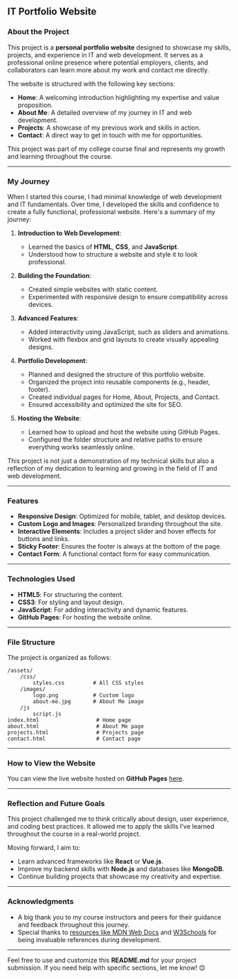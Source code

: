 
## **IT Portfolio Website**

### **About the Project**
This project is a **personal portfolio website** designed to showcase my skills, projects, and experience in IT and web development. It serves as a professional online presence where potential employers, clients, and collaborators can learn more about my work and contact me directly.

The website is structured with the following key sections:
- **Home**: A welcoming introduction highlighting my expertise and value proposition.
- **About Me**: A detailed overview of my journey in IT and web development.
- **Projects**: A showcase of my previous work and skills in action.
- **Contact**: A direct way to get in touch with me for opportunities.

This project was part of my college course final and represents my growth and learning throughout the course.

---

### **My Journey**

When I started this course, I had minimal knowledge of web development and IT fundamentals. Over time, I developed the skills and confidence to create a fully functional, professional website. Here's a summary of my journey:

1. **Introduction to Web Development**:
   - Learned the basics of **HTML**, **CSS**, and **JavaScript**.
   - Understood how to structure a website and style it to look professional.

2. **Building the Foundation**:
   - Created simple websites with static content.
   - Experimented with responsive design to ensure compatibility across devices.

3. **Advanced Features**:
   - Added interactivity using JavaScript, such as sliders and animations.
   - Worked with flexbox and grid layouts to create visually appealing designs.

4. **Portfolio Development**:
   - Planned and designed the structure of this portfolio website.
   - Organized the project into reusable components (e.g., header, footer).
   - Created individual pages for Home, About, Projects, and Contact.
   - Ensured accessibility and optimized the site for SEO.

5. **Hosting the Website**:
   - Learned how to upload and host the website using GitHub Pages.
   - Configured the folder structure and relative paths to ensure everything works seamlessly online.

This project is not just a demonstration of my technical skills but also a reflection of my dedication to learning and growing in the field of IT and web development.

---

### **Features**
- **Responsive Design**: Optimized for mobile, tablet, and desktop devices.
- **Custom Logo and Images**: Personalized branding throughout the site.
- **Interactive Elements**: Includes a project slider and hover effects for buttons and links.
- **Sticky Footer**: Ensures the footer is always at the bottom of the page.
- **Contact Form**: A functional contact form for easy communication.

---

### **Technologies Used**
- **HTML5**: For structuring the content.
- **CSS3**: For styling and layout design.
- **JavaScript**: For adding interactivity and dynamic features.
- **GitHub Pages**: For hosting the website online.

---

### **File Structure**
The project is organized as follows:

```
/assets/
    /css/
        styles.css         # All CSS styles
    /images/
        logo.png           # Custom logo
        about-me.jpg       # About Me image
    /js
        script.js
index.html                  # Home page
about.html                  # About Me page
projects.html               # Projects page
contact.html                # Contact page
```

---

### **How to View the Website**
You can view the live website hosted on **GitHub Pages** [here](https://yourusername.github.io/your-repository-name).

---

### **Reflection and Future Goals**

This project challenged me to think critically about design, user experience, and coding best practices. It allowed me to apply the skills I’ve learned throughout the course in a real-world project.

Moving forward, I aim to:
- Learn advanced frameworks like **React** or **Vue.js**.
- Improve my backend skills with **Node.js** and databases like **MongoDB**.
- Continue building projects that showcase my creativity and expertise.

---

### **Acknowledgments**
- A big thank you to my course instructors and peers for their guidance and feedback throughout this journey.
- Special thanks to [resources like MDN Web Docs](https://developer.mozilla.org/) and [W3Schools](https://www.w3schools.com/) for being invaluable references during development.

---

Feel free to use and customize this **README.md** for your project submission. If you need help with specific sections, let me know! 😊
